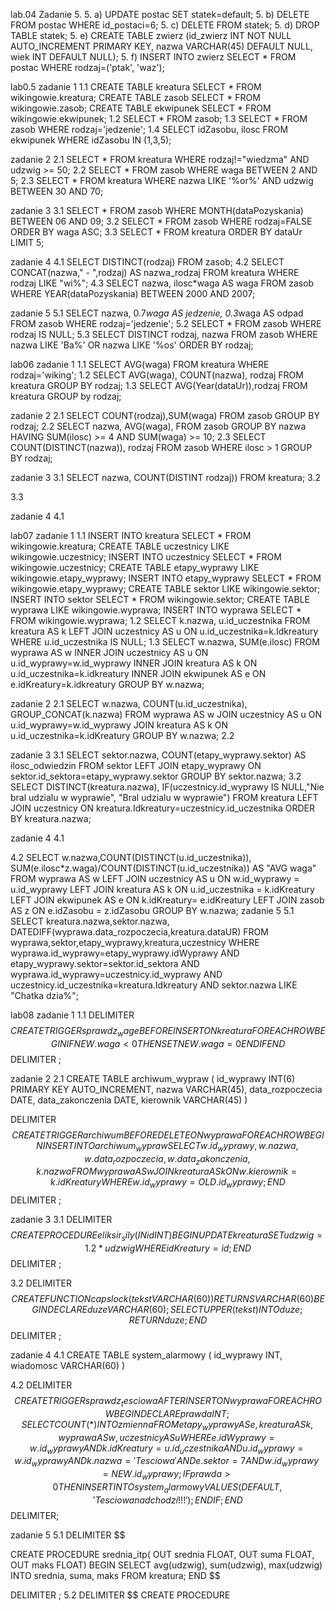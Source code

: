 lab.04
Zadanie 5.
5. a)
UPDATE postac SET statek=default;
5. b)
DELETE FROM postac WHERE id_postaci=6;
5. c)
DELETE FROM statek;
5. d)
DROP TABLE statek;
5. e)
CREATE TABLE zwierz 
(id_zwierz INT NOT NULL AUTO_INCREMENT PRIMARY KEY,
nazwa VARCHAR(45) DEFAULT NULL,
wiek INT DEFAULT NULL);
5. f)
INSERT INTO zwierz SELECT * FROM postac 
WHERE rodzaj=('ptak', 'waz');

lab0.5
zadanie 1
1.1
CREATE TABLE kreatura SELECT * FROM wikingowie.kreatura;
CREATE TABLE zasob SELECT * FROM wikingowie.zasob;
CREATE TABLE ekwipunek SELECT * FROM wikingowie.ekwipunek;
1.2
SELECT * FROM zasob;
1.3
SELECT * FROM zasob WHERE rodzaj='jedzenie';
1.4
SELECT idZasobu, ilosc FROM ekwipunek 
WHERE idZasobu IN (1,3,5);

zadanie 2
2.1
SELECT * FROM kreatura 
WHERE rodzaj!="wiedzma" AND udzwig >= 50;
2.2
SELECT * FROM zasob 
WHERE waga BETWEEN 	2 AND 5;
2.3
SELECT * FROM kreatura WHERE nazwa LIKE '%or%'
AND udzwig BETWEEN 30 AND 70;

zadanie 3
3.1
SELECT * FROM zasob WHERE MONTH(dataPozyskania) BETWEEN 06 AND 09;
3.2
SELECT * FROM zasob WHERE rodzaj=FALSE ORDER BY waga ASC;
3.3
SELECT * FROM kreatura 	ORDER BY dataUr LIMIT 5;

zadanie 4
4.1
SELECT DISTINCT(rodzaj) FROM zasob;
4.2
SELECT CONCAT(nazwa," - ",rodzaj) AS nazwa_rodzaj
FROM kreatura WHERE rodzaj LIKE "wi%";
4.3
SELECT nazwa, ilosc*waga AS waga FROM zasob
WHERE YEAR(dataPozyskania) BETWEEN 2000 AND 2007;

zadanie 5 
5.1
SELECT nazwa, 0.7*waga AS jedzenie, 0.3*waga AS odpad
FROM zasob WHERE rodzaj='jedzenie';
5.2
SELECT * FROM zasob WHERE rodzaj IS NULL;
5.3
SELECT DISTINCT rodzaj, nazwa FROM zasob
WHERE nazwa LIKE 'Ba%' OR nazwa LIKE '%os'
ORDER BY rodzaj;

lab06
zadanie 1
1.1 
SELECT AVG(waga) FROM kreatura WHERE rodzaj='wiking';
1.2
SELECT AVG(waga), COUNT(nazwa), rodzaj FROM kreatura GROUP BY rodzaj;
1.3
SELECT AVG(Year(dataUr)),rodzaj FROM kreatura GROUP by rodzaj;

zadanie 2
2.1
SELECT COUNT(rodzaj),SUM(waga) FROM zasob GROUP BY rodzaj;
2.2
SELECT nazwa, AVG(waga), FROM zasob GROUP BY nazwa
HAVING SUM(ilosc) >= 4 AND SUM(waga) >= 10;
2.3
SELECT COUNT(DISTINCT(nazwa)), rodzaj FROM zasob
WHERE ilosc > 1 GROUP BY rodzaj;

zadanie 3
3.1
SELECT nazwa, COUNT(DISTINT rodzaj)) FROM kreatura;
3.2

3.3

zadanie 4
4.1

lab07
zadanie 1
1.1
INSERT INTO kreatura SELECT * FROM wikingowie.kreatura;
CREATE TABLE uczestnicy LIKE wikingowie.uczestnicy;
INSERT INTO uczestnicy SELECT * FROM wikingowie.uczestnicy;
CREATE TABLE etapy_wyprawy LIKE wikingowie.etapy_wyprawy;
INSERT INTO etapy_wyprawy SELECT * FROM wikingowie.etapy_wyprawy;
CREATE TABLE sektor LIKE wikingowie.sektor;
INSERT INTO sektor SELECT * FROM wikingowie.sektor;
CREATE TABLE wyprawa LIKE wikingowie.wyprawa;
INSERT INTO wyprawa SELECT * FROM wikingowie.wyprawa;
1.2
SELECT k.nazwa, u.id_uczestnika FROM kreatura AS k
LEFT JOIN uczestnicy AS u ON u.id_uczestnika=k.Idkreatury
WHERE u.id_uczestnika IS NULL;
1.3
SELECT w.nazwa, SUM(e.ilosc) FROM wyprawa AS w
INNER JOIN uczestnicy AS u ON u.id_wyprawy=w.id_wyprawy
INNER JOIN kreatura AS k ON u.id_uczestnika=k.idkreatury
INNER JOIN ekwipunek AS e ON e.idKreatury=k.idkreatury
GROUP BY w.nazwa;

zadanie 2
2.1
SELECT w.nazwa, 
COUNT(u.id_uczestnika), GROUP_CONCAT(k.nazwa) FROM wyprawa AS w
JOIN uczestnicy AS u ON u.id_wyprawy=w.id_wyprawy
JOIN kreatura AS k ON u.id_uczestnika=k.idKreatury
GROUP BY w.nazwa;
2.2

zadanie 3
3.1
SELECT sektor.nazwa, 
COUNT(etapy_wyprawy.sektor) AS ilosc_odwiedzin FROM
sektor LEFT JOIN etapy_wyprawy ON sektor.id_sektora=etapy_wyprawy.sektor
GROUP BY sektor.nazwa;
3.2
SELECT DISTINCT(kreatura.nazwa), 
IF(uczestnicy.id_wyprawy IS NULL,"Nie bral udzialu w wyprawie", "Bral udzialu w wyprawie") 
FROM kreatura LEFT JOIN uczestnicy ON kreatura.Idkreatury=uczestnicy.id_uczestnika
ORDER BY kreatura.nazwa;

zadanie 4
4.1

4.2
SELECT w.nazwa,COUNT(DISTINCT(u.id_uczestnika)), SUM(e.ilosc*z.waga)/COUNT(DISTINCT(u.id_uczestnika)) AS "AVG waga" FROM wyprawa AS w
LEFT JOIN uczestnicy AS u ON w.id_wyprawy = u.id_wyprawy
LEFT JOIN kreatura AS k ON u.id_uczestnika = k.idKreatury
LEFT JOIN ekwipunek AS e ON k.idKreatury= e.idKreatury
LEFT JOIN zasob AS z ON e.idZasobu = z.idZasobu
GROUP BY w.nazwa;
zadanie 5
5.1
SELECT kreatura.nazwa,sektor.nazwa,
DATEDIFF(wyprawa.data_rozpoczecia,kreatura.dataUR) 
FROM wyprawa,sektor,etapy_wyprawy,kreatura,uczestnicy 
WHERE wyprawa.id_wyprawy=etapy_wyprawy.idWyprawy 
AND etapy_wyprawy.sektor=sektor.id_sektora 
AND wyprawa.id_wyprawy=uczestnicy.id_wyprawy 
AND uczestnicy.id_uczestnika=kreatura.Idkreatury 
AND sektor.nazwa LIKE "Chatka dzia%";

lab08
zadanie 1
1.1
DELIMITER $$
CREATE TRIGGER sprawdz_wage
BEFORE INSERT ON kreatura
FOR EACH ROW
BEGIN 
IF NEW.waga < 0
THEN
SET NEW.waga = 0
END IF
END
$$
DELIMITER ;

zadanie 2
2.1
CREATE TABLE archiwum_wypraw (
id_wyprawy INT(6) PRIMARY KEY AUTO_INCREMENT,
nazwa VARCHAR(45),
data_rozpoczecia DATE,
data_zakonczenia DATE,
kierownik VARCHAR(45)
)

DELIMITER $$
CREATE TRIGGER archiwum
BEFORE DELETE ON wyprawa
FOR EACH ROW
BEGIN
INSERT INTO archiwum_wypraw
SELECT w.id_wyprawy,w.nazwa,w.data_rozpoczecia,w.data_zakonczenia,k.nazwa
FROM wyprawa AS w JOIN kreatura AS k ON w.kierownik=k.idKreatury
WHERE w.id_wyprawy=OLD.id_wyprawy;
END
$$
DELIMITER ;

zadanie 3
3.1
DELIMITER $$
CREATE PROCEDURE eliksir_sily(IN id INT)
BEGIN
UPDATE kreatura SET udzwig=1.2*udzwig WHERE idKreatury = id;
END
$$
DELIMITER ;

3.2
DELIMITER $$
CREATE FUNCTION capslock(tekst VARCHAR(60))
RETURNS VARCHAR(60)
BEGIN
DECLARE duze VARCHAR(60);
SELECT UPPER(tekst) INTO duze;
RETURN duze;
END$$
DELIMITER ;

zadanie 4
4.1
CREATE TABLE system_alarmowy (
id_wyprawy INT,
wiadomosc VARCHAR(60)
)

4.2
DELIMITER $$
CREATE TRIGGER sprawdz_tesciowa
AFTER INSERT ON wyprawa
FOR EACH ROW
BEGIN
DECLARE prawda INT;
SELECT COUNT(*) INTO zmienna
FROM etapy_wyprawy AS e, kreatura AS k, wyprawa AS w, uczestnicy AS u
WHERE e.idWyprawy=w.id_wyprawy AND k.idKreatury=u.id_uczestnika
AND u.id_wyprawy=w.id_wyprawy
AND k.nazwa='Tesciowa' AND e.sektor=7
AND w.id_wyprawy=NEW.id_wyprawy;
IF prawda > 0
THEN
INSERT INTO system_alarmowy VALUES(DEFAULT, 'Tesciowa nadchodzi !!!');
END IF;
END
$$
DELIMITER;

zadanie 5
5.1
DELIMITER $$

CREATE PROCEDURE srednia_itp(
OUT srednia FLOAT,
OUT suma FLOAT,
OUT maks FLOAT)
BEGIN
SELECT avg(udzwig), sum(udzwig), max(udzwig)
INTO srednia, suma, maks FROM kreatura;
END
$$

DELIMITER ;
5.2
DELIMITER $$
CREATE PROCEDURE 
